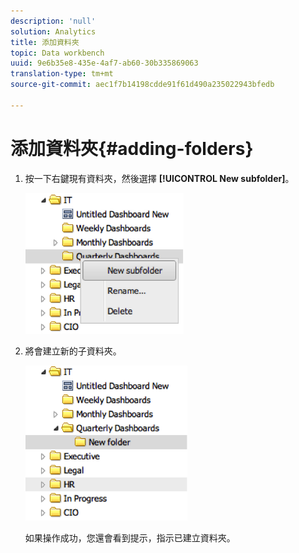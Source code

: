 ```yaml
---
description: 'null'
solution: Analytics
title: 添加資料夾
topic: Data workbench
uuid: 9e6b35e8-435e-4af7-ab60-30b335869063
translation-type: tm+mt
source-git-commit: aec1f7b14198cdde91f61d490a235022943bfedb

---
```



# 添加資料夾{#adding-folders}

1. 按一下右鍵現有資料夾，然後選擇 **[!UICONTROL New subfolder]**。

   ![](assets/new_subfolder_1.png)

1. 將會建立新的子資料夾。

   ![](assets/new_subfolder_2.png)

   如果操作成功，您還會看到提示，指示已建立資料夾。
